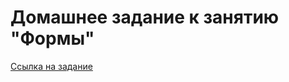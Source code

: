 # Домашнее задание к занятию "Формы"

[Ссылка на задание](https://github.com/netology-code/ra16-homeworks/tree/ra-51/forms)
